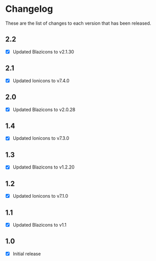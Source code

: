 # Changelog
These are the list of changes to each version that has been released.

## 2.2
- [x] Updated Blazicons to v2.1.30

## 2.1
- [x] Updated Ionicons to v7.4.0

## 2.0
- [x] Updated Blazicons to v2.0.28

## 1.4
- [x] Updated Ionicons to v7.3.0

## 1.3
- [x] Updated Blazicons to v1.2.20

## 1.2
- [x] Updated Ionicons to v7.1.0

## 1.1
- [x] Updated Blazicons to v1.1

## 1.0
- [x] Initial release